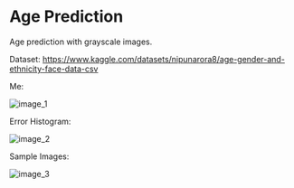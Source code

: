 # Age Prediction

Age prediction with grayscale images.

Dataset: https://www.kaggle.com/datasets/nipunarora8/age-gender-and-ethnicity-face-data-csv

Me:

![image_1](https://user-images.githubusercontent.com/60068344/201470683-bf8ca159-f98c-40c0-a99a-9f7d6df23b32.png)

Error Histogram:

![image_2](https://user-images.githubusercontent.com/60068344/201470680-d9906dea-d95f-4e53-8c0d-ebf09a079870.png)

Sample Images:

![image_3](https://user-images.githubusercontent.com/60068344/201470688-61be9579-0989-4525-b8f1-78327b68a937.png)
